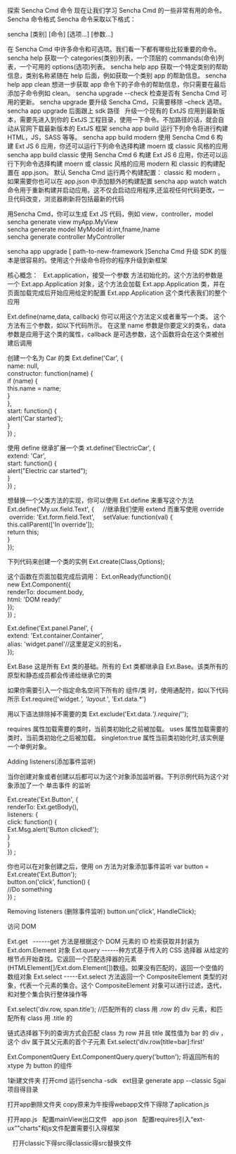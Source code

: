 探索 Sencha Cmd 命令
现在让我们学习 Sencha Cmd 的一些非常有用的命令。
Sencha 命令格式
Sencha 命令采取以下格式：

sencha [类别] [命令] [选项…] [参数…]

在 Sencha Cmd 中许多命令和可选项。我们看一下都有哪些比较重要的命令。
sencha help  获取一个 categories(类别)列表，一个顶层的 commands(命令)列表，一个可用的 options(选项)列表。
sencha help app  获取一个特定类别的帮助信息，类别名称紧随在 help 后面，例如获取一个类别 app 的帮助信息。
sencha help app clean 想进一步获取 app 命令下的子命令的帮助信息，你只需要在最后添加子命令例如 clean。
sencha upgrade --check 检查是否有 Sencha Cmd 可用的更新。
sencha upgrade 要升级 Sencha Cmd，只需要移除 –check 选项。
sencha app upgrade 后面跟上 sdk 路径   升级一个现有的 ExtJS 应用到最新版本，需要先进入到你的 ExtJS 工程目录，使用一下命令。不加路径的话，就会自动从官网下载最新版本的 ExtJS 框架
sencha app build 运行下列命令将进行构建 HTML，JS，SASS 等等。
sencha app build modern  使用 Sencha Cmd 6 构建 Ext JS 6 应用，你还可以运行下列命令选择构建 moern 或 classic 风格的应用
sencha app build classic 使用 Sencha Cmd 6 构建 Ext JS 6 应用，你还可以运行下列命令选择构建 moern 或 classic 风格的应用
modern 和 classic 的构建配置在 app.json。 默认 Sencha Cmd 运行两个构建配置： classic 和 modern 。如果需要你也可以在 app.json 中添加额外的构建配置
sencha app watch  watch 命令用于重新构建并启动应用。这不仅会启动应用程序,还监视任何代码更改，一旦代码改变，浏览器刷新将包括最新的代码

用Sencha Cmd，你可以生成 Ext JS 代码，例如 view，controller，model
sencha generate view myApp.MyView    
sencha generate model MyModel id:int,fname,lname     
sencha generate controller MyController  

sencha app upgrade [ path-to-new-framework ]Sencha Cmd 升级 SDK 的版本是很容易的。使用这个升级命令将你的程序升级到新框架






核心概念：
   Ext.application，接受一个参数 方法初始化的。这个方法的参数是一个 Ext.app.Application 对象，这个方法会加载 Ext.app.Application 类，并在页面加载完成后开始应用给定的配置 Ext.app.Application 这个类代表我们的整个应用
   
   Ext.define(name,data, callback) 你可以用这个方法定义或者重写一个类。 这个方法有三个参数，如以下代码所示。 在这里 name 参数是你要定义的类名，data 参数是应用于这个类的属性，callback 是可选参数，这个函数将会在这个类被创建后调用
   
   创建一个名为 Car 的类
   Ext.define('Car', {     
    name: null,  
    constructor: function(name) {       
        if (name) {         
            this.name = name;       
        }  
    },  
    start: function() {       
        alert('Car started');  
    }  
}) ;

使用 define 继承扩展一个类
xt.define('ElectricCar', {     
    extend: 'Car',     
    start: function() {  
        alert("Electric car started");  
    }  
}) ; 

想替换一个父类方法的实现，你可以使用 Ext.define 来重写这个方法
Ext.define('My.ux.field.Text', { 
     //继承我们使用 extend 而重写使用 override
    override: 'Ext.form.field.Text',     
    setValue: function(val) {       
        this.callParent(['In override']);       
        return this;  
    }  
}); 




下列代码来创建一个类的实例
Ext.create(Class,Options); 

这个函数在页面加载完成后调用：
Ext.onReady(function(){     
    new Ext.Component({       
        renderTo: document.body,       
        html: 'DOM ready!'  
    });  
}) ; 

Ext.define('Ext.panel.Panel', {  
    extend: 'Ext.container.Container',  
    alias: 'widget.panel'//这里是定义的别名，  
});  

Ext.Base
这是所有 Ext 类的基础。所有的 Ext 类都继承自 Ext.Base。该类所有的原型和静态成员都会传递给继承它的类

如果你需要引入一个指定命名空间下所有的 组件/类 时，使用通配符，如以下代码所示
Ext.require(['widget.*', 'layout.*', 'Ext.data.*')

用以下语法排除掉不需要的类
Ext.exclude('Ext.data.*').require('*');

requires 属性加载需要的类时，当前类初始化之前被加载。
uses 属性加载需要的类时，当前类初始化之后被加载。
singleton:true 属性当前类初始化时,该实例是一个单例对象。


Adding listeners(添加事件监听)

当你创建对象或者创建以后都可以为这个对象添加监听器。下列示例代码为这个对象添加了一个 单击事件 的监听

Ext.create('Ext.Button', {     
    renderTo: Ext.getBody(),     
    listeners: {       
        click: function() {  
            Ext.Msg.alert('Button clicked!');  
        }  
    }  
}) ;  

你也可以在对象创建之后，使用 on 方法为对象添加事件监听
var button = Ext.create('Ext.Button');  
button.on('click', function() {  
   //Do something  
}) ; 

Removing listeners (删除事件监听)
button.un('click', HandleClick);  

访问 DOM

Ext.get   ------get 方法是根据这个 DOM 元素的 ID 检索获取并封装为 Ext.dom.Element 对象
Ext.query ------种方式基于传入的 CSS 选择器 从给定的根节点开始查找。它返回一个匹配选择器的元素(HTMLElement[]/Ext.dom.Element[])数组。如果没有匹配的，返回一个空值的数组对象
Ext.select -----Ext.select 方法返回一个 CompositeElement 类型的对象，代表一个元素的集合。这个 CompositeElement 对象可以进行过滤，迭代，和对整个集合执行整体操作等

Ext.select('div.row, span.title'); //匹配所有的 class 用 .row 的 div 元素，和匹配所有 class 用 .title 的

链式选择器下列的查询方式会匹配 class 为 row 并且 title 属性值为 bar 的 div ，这个 div 属于其父元素的首个子元素
Ext.select('div.row[title=bar]:first'

Ext.ComponentQuery
Ext.ComponentQuery.query('button');  将返回所有的 xtype 为 button 的组件



1新建文件夹
打开cmd
运行sencha -sdk   ext目录  generate app --classic Sgai 项目得目录

打开app删除文件夹
copy原来为牛按得webapp文件下得除了aplication.js


打开app.js   配置mainView出口文件
    app.json   配置requires引入“ext-ux”"charts"和js文件配置需要引入得框架
    
    
    打开classic下得src得classic得src替换文件
      




